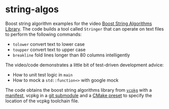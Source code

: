 # string-algos
Boost string algorithm examples for the video [Boost String Algorithms Library](https://www.youtube.com/watch?v=23eXt2EuMLM).
The code builds a tool called `Stringer` that can operate on text files to perform the following commands:
- `tolower` convert text to lower case
- `toupper` convert text to upper case
- `breakline` fold lines longer than 80 columns intelligently

The video/code demonstrates a little bit of test-driven development advice:
- How to unit test logic in `main`
- How to mock a `std::function<>` with google mock

The code obtains the boost string algorithms library from [`vcpkg`](https://vcpkg.io/en/) with a [manifest](https://learn.microsoft.com/en-us/vcpkg/concepts/manifest-mode),
vcpkg in a [git submodule](https://git-scm.com/docs/git-submodule) and a [CMake preset](https://cmake.org/cmake/help/latest/manual/cmake-presets.7.html) to specify
the location of the vcpkg toolchain file.
